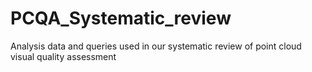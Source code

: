 # PCQA_Systematic_review
Analysis data and queries used in our systematic review of point cloud visual quality assessment
